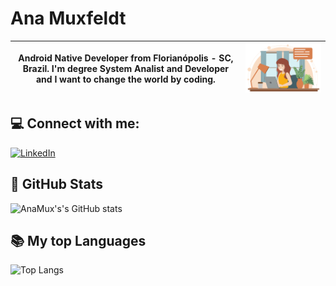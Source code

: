
# Ana Muxfeldt

| Android Native Developer from Florianópolis - SC, Brazil. I'm degree System Analist and Developer and I want to change the world by coding. | <img src="el0n_i7df_220224.jpg" alt="Descrição da imagem" width="400"> |
|----------------|---------------------------------------------------------------------|



## 💻 Connect with me:


[![LinkedIn](https://img.shields.io/badge/LinkedIn-000?style=for-the-badge&logo=linkedin&logoColor=D77F4E)](https://www.linkedin.com/in/analidiamuxfeldt/)

## 👩‍ GitHub Stats

![AnaMux's's GitHub stats](https://github-readme-stats.vercel.app/api?username=anamux&show_icons=true&theme=gruvbox)


## 📚 My top Languages
![Top Langs](https://github-readme-stats-git-masterrstaa-rickstaa.vercel.app/api/top-langs/?username=anamux&bg_color=000&border_color=30A3DC&title_color=E94D5F&text_color=FFF&hide_title=true)



